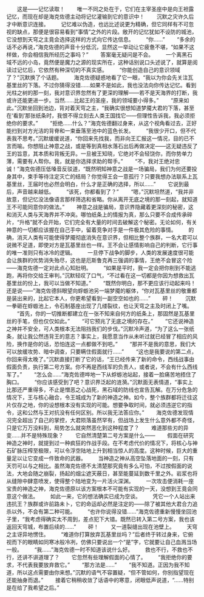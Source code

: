 　　这是——记忆读取！
　　唯一不同之处在于，它们在主宰圣座中是向王袒露记忆，而现在却是海克佐德主动将记忆灌输到它的意识中！
　　沉默之灾许久后才中断意识连接。
　　记忆难以伪造，也远比述说更为精确，但它同样有不可忽视的缺点，那便是很容易看到“事情”之外的片段。敞开的记忆犹如不设防的城池，它没想到天穹之主竟会选择这样的方式向它传达信息。
　　“你……”
　　“多余的话不必再说，”海克佐德的声音十分低沉，显然这一举动让它疲惫不堪，“如果不这样做，你会相信我所经历之事吗？”
　　答案毫无疑问是不会。
　　一个离黑石域不远的小岛，竟然便是魔力之源的现实所在，这种话别说口头述说了，就算是阅读过记忆后，它依然有种深切的不真实感。
　　“你能创造自己的意识领域了？”沉默换了个话题。
　　海克佐德疑惑地看了它一眼，“我以为你会先关注瓦基里丝的下落。不过你猜得没错……如果不是如此，我也没法向你传达记忆。看到光柱之树的那一刻，我对意识界忽然有了更深的理解——若不是天海界的打断，我或许还能更进一步。当然……比起王的圣座，我的领域要小得多。”
　　“原来如此。”沉默坐回到池边，背对着天穹之主，“我确实很想知道梦魇大君的下落，甚至在‘看到’那张纸条时，我恨不得立刻去人类王国找它——但理性告诉我，我必须拒绝你的要求。”
　　“拒绝……什么？”海克佐德翻过身来，从这个视角看过去，正好能扫到对方光洁的背脊和一束垂落至池中的蓝色长发。
　　“我很少开口，但不代表我不思考。”沉默缓缓说道，“你回来先找我，而非向王汇报这一情况，目的已不言而喻。你想阻止神意之战，或是等到真相水落石出后再做决定——这无疑违反了王的旨意，其本质和背叛无异。一旦被王知晓，它绝对不会轻饶你，而你势单力薄，需要有人帮你。我，就是你选择求助的帮手。”
　　“不，我对王绝对忠诚！”海克佐德压低嗓音反驳道，“既然明知神意之战是一场骗局，我们为何还要投身其中，束手等待注定灭亡的结局？你觉得王会一意孤行？只要我想办法联系上瓦基里丝，王届时也必然会明白，什么才是正确的选择，所以……”
　　它说到最后，声音越来越低。
　　“该死，你都看到了？”
　　“嗯，”沉默坦然道，“我并非故意，但记忆没法像语言那样筛选和省略。你从离开无底之境的那一刻起，就知道王不可能同意你的做法。”
　　神意之战是骗局，意识界隐藏着更深刻的秘密，这和消灭人类与天海界并不冲突。哪怕纸条上的情报为真，那么只要不合成传承碎片，“升格”就不会开始，它们完全有大量的时间去破解这个秘密。无论如何，有关神意的一切都应该握在自己手中，留着竞争对手是一件极其危险的事情。
　　的确，消灭人类有可能使得梦魇彻底消失在意识界，但相比整个族群，一名大君可以说微不足道，即使对方是瓦基里丝也一样。王不会让感情影响自己的判断，它行事的唯一准则只有冰冷的逻辑。
　　一旦停下战争的脚步，人类的发展速度很可能会让族群的优势消失殆尽，这也是厄斯鲁克再三强调的事情，王绝不会冒这个险——海克佐德一定对此点心知肚明。
　　“如果是平时，我一定会把你削到不能逃跑，再将你交给王审判。”沉默轻叹了口气，“不过看在这一切都是你因为想救出瓦基里丝的份上，我可以当做不知道。”
　　“既然你明白，那不更应该行动起来吗！还是说——”海克佐德斜眼望向蜉蝣池另一端梦魇的躯体，“你对瓦基里丝的敬重都是装出来的，比起它本人，你更希望看到一副空空如也的……”
　　砰！
　　沉默一拳砸在蜉蝣池上，令石制基座出现了几缕裂纹，也让天穹之主及时闭上了嘴。
　　“首先，你的一切推断都建立在一张不知来自何方的纸条上，那固然是瓦基里丝的手笔，但也仅仅如此。”
　　“可它预兆了无底之境的存在。”
　　“它还说神造之神并不安全，可人类根本无法阻挡我们的步伐。”沉默冷声道，“为了这么一张纸条，就让我公然违背王的意志？事实上，我愿意当作从未听过就已经冒了相应的风险，换作是你的话，恐怕连这一点都做不到吧。”
　　“那并不是我的意思，我们大可以放缓攻势、暗中调查，只要瞒住假面就行……”
　　“这也是我要说的第二点，你回来得太晚了。”沉默直接打断了它的话，“王已经传来了新的命令，西线战事由假面负责，执行第二号方案。你不再是西线军的负责人，或者说，不会有什么西线军了。”
　　“怎么会……”海克佐德哗地一下从蜉蝣池站起，接着一脸痛苦地捂住了胸口。
　　“你应该感受到了吧？意识界泛起的涟漪。”沉默面无表情道，“事实上比那还严重得多，不止是憎恶之心战死，黑石域的防线也宣告瓦解。在万分危急的情况下，王与核心融合，令王城成为了新的神造之神。如今，整个族群都将迁往这片仅存之地，你的设想根本没有实现的可能。想要争取时间，就必须违逆它的指令，这和公然与王对抗没有任何区别。所以我无法答应你。”
　　海克佐德发现情况完全超出了自己的掌控，大君陨落虽然罕有，但战场上发生什么意外都不奇怪，只是它万万没料到，局势怎么就突然恶化到这种程度了？
　　难道那些刃的异变……并不是特殊现象？
　　它自然清楚第二号方案是什么——
　　假面在研究神造之神时，就提到过一种疯狂的作战手段。在不考虑代价的情况下，将核心与神石矿脉压榨至极限，可以令浮空陆地上升到相当惊人的高度。这种时候，巨大的重量足以让它变成一件致命的武器。
　　当神造之神从高空坠落地面的一刻，只有天罚可以与之相比。虽然海克佐德不太清楚那究竟有多么可怕，不过按假面的说法，大地会随之崩裂，扬起的烟尘遮天蔽日，甚至能蔓延到数千里之外。岩浆也将从缝隙中肆意喷发，使得整个陆地变为一片活火深渊。
　　一次攻击便消耗一座宝贵的神造之神，海克佐德原以该方案根本不可能有实现的一天，没想到王竟会同意这个做法。
　　如此一来，它的想法确实已成为空谈。
　　凭它一个人站出来违抗王？族群或许前路未卜，它的命运却必然是注定的——除了被其他大君合力追杀以外，不会有第二种可能。
　　“也许你说得没错……”海克佐德重新慢慢坐回池子里，“我考虑得确实太不周到，差点犯下大错。既然已转入第二号方案，我也该返回天穹城，布置后续的……”
　　砰！
　　又一道裂缝出现在池壁上。
　　天穹之主讶异地愣住。
　　“难道你打算放弃瓦基里丝吗？”后者终于转过身来，它俯视而下的眼睛如同寒冰般冷冽，仿佛只要说出一个“是”字，它就要让自己血溅当场一般。
　　“我……”海克佐德一时不知道该说什么好。
　　救也不行，不救也不行，还讲不讲道理了？
　　它忽然有些理解假面的心情了。
　　“我拒绝你的要求，不代表我要放弃救它。”
　　“那方法是……”
　　“我不知道。正因为我不知道，所以这点需要由你来想。”沉默的语气不容置疑，“但不管如何，你别指望现在还能抽身而退。”
　　接着它稍稍收敛了话语中的寒意，闭眼低声说道，“……特别是在给了我希望之后。”